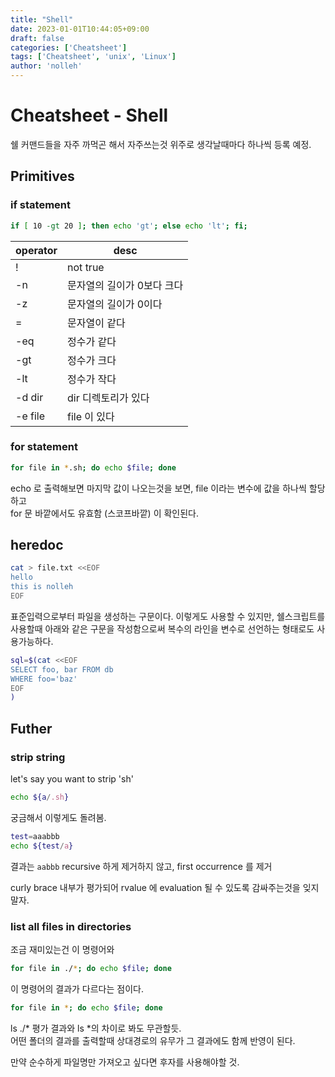 ```yaml
---
title: "Shell"
date: 2023-01-01T10:44:05+09:00
draft: false
categories: ['Cheatsheet']
tags: ['Cheatsheet', 'unix', 'Linux']
author: 'nolleh'
---
```


# Cheatsheet - Shell

쉘 커맨드들을 자주 까먹곤 해서 자주쓰는것 위주로 생각날때마다 하나씩 등록 예정.

## Primitives


### if statement
```zsh 
if [ 10 -gt 20 ]; then echo 'gt'; else echo 'lt'; fi;
```

| operator | desc                       |
| -        | -                          |
| !        | not true                   |
| -n       | 문자열의 길이가 0보다 크다 |
| -z       | 문자열의 길이가 0이다      |
| =        | 문자열이 같다              |
| -eq      | 정수가 같다                |
| -gt      | 정수가 크다                |
| -lt      | 정수가 작다                |
| -d dir   | dir 디렉토리가 있다        |
| -e file  | file 이 있다               |

### for statement

```zsh 
for file in *.sh; do echo $file; done
```

echo 로 출력해보면 마지막 값이 나오는것을 보면, file 이라는 변수에 값을 하나씩 할당하고  
for 문 바깥에서도 유효함 (스코프바깥) 이 확인된다.

## heredoc

```zsh
cat > file.txt <<EOF
hello
this is nolleh
EOF
```

표준입력으로부터 파일을 생성하는 구문이다. 
이렇게도 사용할 수 있지만, 
쉘스크립트를 사용할때 아래와 같은 구문을 작성함으로써 
복수의 라인을 변수로 선언하는 형태로도 사용가능하다. 

```zsh
sql=$(cat <<EOF
SELECT foo, bar FROM db
WHERE foo='baz'
EOF
)
```


## Futher
### strip string

let's say you want to strip 'sh'

```zsh 
echo ${a/.sh}
```

궁금해서 이렇게도 돌려봄.
```zsh
test=aaabbb
echo ${test/a}
```

결과는 `aabbb`
recursive 하게 제거하지 않고, first occurrence 를 제거

curly brace 내부가 평가되어 rvalue 에 evaluation 될 수 있도록 감싸주는것을 잊지 말자. 

### list all files in directories

조금 재미있는건 이 명령어와

```zsh
for file in ./*; do echo $file; done
```

이 명령어의 결과가 다르다는 점이다.

```zsh
for file in *; do echo $file; done
```

ls ./* 평가 결과와 ls *의 차이로 봐도 무관할듯.  
어떤 폴더의 결과를 출력할때 상대경로의 유무가 그 결과에도 함께 반영이 된다.

만약 순수하게 파일명만 가져오고 싶다면 후자를 사용해야할 것.

